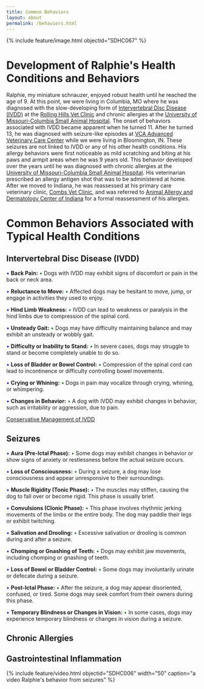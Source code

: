 ```yaml
---
title: Common Behaviors
layout: about
permalink: /behaviors.html
---
```


{% include feature/image.html objectid="SDHC067" %}

# Development of Ralphie's Health Conditions and Behaviors

Ralphie, my miniature schnauzer, enjoyed robust health until he reached the age of 9. At this point, we were living in Columbia, MO where he was diagnosed with the slow-developing form of [Intervertebral Disc Disease (IVDD)](https://www.youtube.com/watch?v=u3DFNXvUEH0) at the [Rolling Hills Vet Clinic](https://rollinghillsvethospital.com/) and chronic allergies at the [University of Missouri-Columbia Small Animal Hospital](https://vhc.missouri.edu/small-animal-hospital/). The onset of behaviors associated with IVDD became apparent when he turned 11. After he turned 13, he was diagnosed with seizure-like episodes at [VCA Advanced Veterinary Care Center](https://vcahospitals.com/advanced-veterinary-care-center) while we were living in Bloomington, IN. These seizures are not linked to IVDD or any of his other health conditions. His allergy behaviors were first noticeable as mild scratching and biting at his paws and armpit areas when he was 9 years old. This behavior developed over the years until he was diagnosed with chronic allergies at the [University of Missouri-Columbia Small Animal Hospital](https://vhc.missouri.edu/small-animal-hospital/). His veterinarian prescribed an allergy antigen shot that was to be administered at home. After we moved to Indiana, he was reassessed at his primary care veterinary clinic, [Combs Vet Clinic](https://www.combsvetclinic.com/), and was referred to [Animal Allergy and Dermatology Center of Indiana](https://www.aadci.com/) for a formal reassessment of his allergies.

# Common Behaviors Associated with Typical Health Conditions

## Intervertebral Disc Disease (IVDD)

<span style="color:blue;">&bull;</span> **Back Pain:**
  <span style="color:green;">&bull;</span> Dogs with IVDD may exhibit signs of discomfort or pain in the back or neck area.

<span style="color:blue;">&bull;</span> **Reluctance to Move:**
  <span style="color:green;">&bull;</span> Affected dogs may be hesitant to move, jump, or engage in activities they used to enjoy.

<span style="color:blue;">&bull;</span> **Hind Limb Weakness:**
  <span style="color:green;">&bull;</span> IVDD can lead to weakness or paralysis in the hind limbs due to compression of the spinal cord.

<span style="color:blue;">&bull;</span> **Unsteady Gait:**
  <span style="color:green;">&bull;</span> Dogs may have difficulty maintaining balance and may exhibit an unsteady or wobbly gait.

<span style="color:blue;">&bull;</span> **Difficulty or Inability to Stand:**
  <span style="color:green;">&bull;</span> In severe cases, dogs may struggle to stand or become completely unable to do so.

<span style="color:blue;">&bull;</span> **Loss of Bladder or Bowel Control:**
  <span style="color:green;">&bull;</span> Compression of the spinal cord can lead to incontinence or difficulty controlling bowel movements.

<span style="color:blue;">&bull;</span> **Crying or Whining:**
  <span style="color:green;">&bull;</span> Dogs in pain may vocalize through crying, whining, or whimpering.

<span style="color:blue;">&bull;</span> **Changes in Behavior:**
  <span style="color:green;">&bull;</span> A dog with IVDD may exhibit changes in behavior, such as irritability or aggression, due to pain.

[Conservative Management of IVDD](https://www.youtube.com/watch?v=SN_Sodwrd68)

## Seizures

<span style="color:blue;">&bull;</span> **Aura (Pre-Ictal Phase):**
  <span style="color:green;">&bull;</span> Some dogs may exhibit changes in behavior or show signs of anxiety or restlessness before the actual seizure occurs.

<span style="color:blue;">&bull;</span> **Loss of Consciousness:**
  <span style="color:green;">&bull;</span> During a seizure, a dog may lose consciousness and appear unresponsive to their surroundings.

<span style="color:blue;">&bull;</span> **Muscle Rigidity (Tonic Phase):**
  <span style="color:green;">&bull;</span> The muscles may stiffen, causing the dog to fall over or become rigid. This phase is usually brief.

<span style="color:blue;">&bull;</span> **Convulsions (Clonic Phase):**
  <span style="color:green;">&bull;</span> This phase involves rhythmic jerking movements of the limbs or the entire body. The dog may paddle their legs or exhibit twitching.

<span style="color:blue;">&bull;</span> **Salivation and Drooling:**
  <span style="color:green;">&bull;</span> Excessive salivation or drooling is common during and after a seizure.

<span style="color:blue;">&bull;</span> **Chomping or Gnashing of Teeth:**
  <span style="color:green;">&bull;</span> Dogs may exhibit jaw movements, including chomping or gnashing of teeth.

<span style="color:blue;">&bull;</span> **Loss of Bowel or Bladder Control:**
  <span style="color:green;">&bull;</span> Some dogs may involuntarily urinate or defecate during a seizure.

<span style="color:blue;">&bull;</span> **Post-Ictal Phase:**
  <span style="color:green;">&bull;</span> After the seizure, a dog may appear disoriented, confused, or tired. Some dogs may seek comfort from their owners during this phase.

<span style="color:blue;">&bull;</span> **Temporary Blindness or Changes in Vision:**
  <span style="color:green;">&bull;</span> In some cases, dogs may experience temporary blindness or changes in vision during a seizure.

## Chronic Allergies

## Gastrointestinal Inflammation


{% include feature/video.html objectid="SDHC006" width="50" caption="a video Ralphie's behavior from seizures" %}


